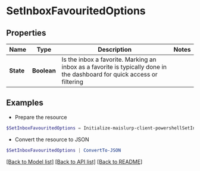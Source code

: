 # SetInboxFavouritedOptions
## Properties

Name | Type | Description | Notes
------------ | ------------- | ------------- | -------------
**State** | **Boolean** | Is the inbox a favorite. Marking an inbox as a favorite is typically done in the dashboard for quick access or filtering | 

## Examples

- Prepare the resource
```powershell
$SetInboxFavouritedOptions = Initialize-maislurp-client-powershellSetInboxFavouritedOptions  -State null
```

- Convert the resource to JSON
```powershell
$SetInboxFavouritedOptions | ConvertTo-JSON
```

[[Back to Model list]](../README#documentation-for-models) [[Back to API list]](../README#documentation-for-api-endpoints) [[Back to README]](../README)

